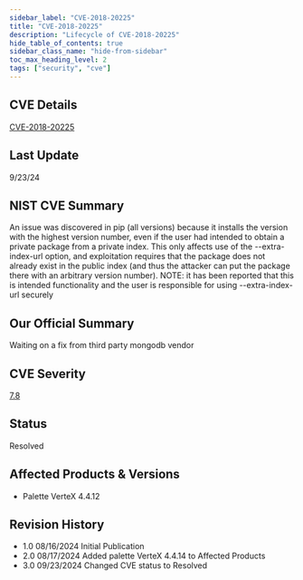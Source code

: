 ```yaml
---
sidebar_label: "CVE-2018-20225"
title: "CVE-2018-20225"
description: "Lifecycle of CVE-2018-20225"
hide_table_of_contents: true
sidebar_class_name: "hide-from-sidebar"
toc_max_heading_level: 2
tags: ["security", "cve"]
---
```


## CVE Details

[CVE-2018-20225](https://nvd.nist.gov/vuln/detail/CVE-2018-20225)

## Last Update

9/23/24

## NIST CVE Summary

An issue was discovered in pip (all versions) because it installs the version with the highest version number, even if
the user had intended to obtain a private package from a private index. This only affects use of the --extra-index-url
option, and exploitation requires that the package does not already exist in the public index (and thus the attacker can
put the package there with an arbitrary version number). NOTE: it has been reported that this is intended functionality
and the user is responsible for using --extra-index-url securely

## Our Official Summary

Waiting on a fix from third party mongodb vendor

## CVE Severity

[7.8](https://nvd.nist.gov/vuln/detail/CVE-2018-20225)

## Status

Resolved

## Affected Products & Versions

- Palette VerteX 4.4.12

## Revision History

- 1.0 08/16/2024 Initial Publication
- 2.0 08/17/2024 Added palette VerteX 4.4.14 to Affected Products
- 3.0 09/23/2024 Changed CVE status to Resolved
